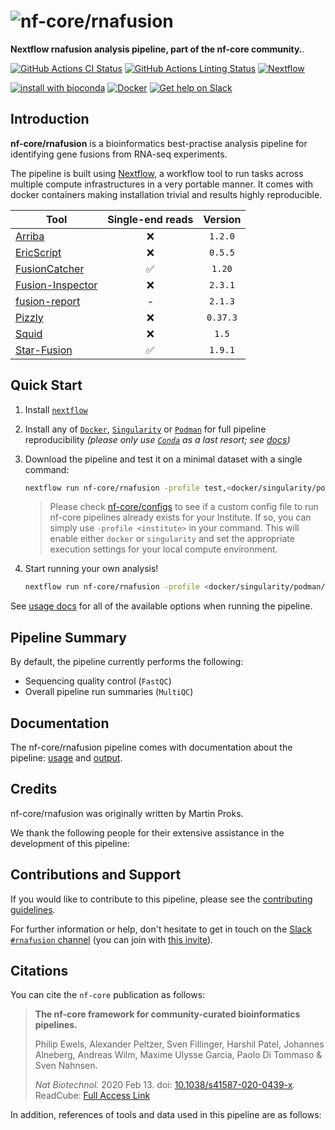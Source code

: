 # ![nf-core/rnafusion](docs/images/nf-core-rnafusion_logo.png)

**Nextflow rnafusion analysis pipeline, part of the nf-core community.**.

[![GitHub Actions CI Status](https://github.com/nf-core/rnafusion/workflows/nf-core%20CI/badge.svg)](https://github.com/nf-core/rnafusion/actions)
[![GitHub Actions Linting Status](https://github.com/nf-core/rnafusion/workflows/nf-core%20linting/badge.svg)](https://github.com/nf-core/rnafusion/actions)
[![Nextflow](https://img.shields.io/badge/nextflow-%E2%89%A520.04.0-brightgreen.svg)](https://www.nextflow.io/)

[![install with bioconda](https://img.shields.io/badge/install%20with-bioconda-brightgreen.svg)](https://bioconda.github.io/)
[![Docker](https://img.shields.io/docker/automated/nfcore/rnafusion.svg)](https://hub.docker.com/r/nfcore/rnafusion)
[![Get help on Slack](http://img.shields.io/badge/slack-nf--core%20%23rnafusion-4A154B?logo=slack)](https://nfcore.slack.com/channels/rnafusion)

## Introduction

**nf-core/rnafusion** is a bioinformatics best-practise analysis pipeline for identifying gene fusions from RNA-seq experiments.

The pipeline is built using [Nextflow](https://www.nextflow.io), a workflow tool to run tasks across multiple compute infrastructures in a very portable manner. It comes with docker containers making installation trivial and results highly reproducible.

| Tool                                                                      |  Single-end reads  |  Version |
| ------------------------------------------------------------------------- | :----------------: | :------: |
| [Arriba](https://github.com/suhrig/arriba)                                |         :x:        |  `1.2.0` |
| [EricScript](https://sites.google.com/site/bioericscript/getting-started) |         :x:        |  `0.5.5` |
| [FusionCatcher](https://github.com/ndaniel/fusioncatcher)                 | :white_check_mark: |  `1.20`  |
| [Fusion-Inspector](https://github.com/FusionInspector/FusionInspector)    |         :x:        |  `2.3.1` |
| [fusion-report](https://github.com/matq007/fusion-report)                 |          -         |  `2.1.3` |
| [Pizzly](https://github.com/pmelsted/pizzly)                              |         :x:        | `0.37.3` |
| [Squid](https://github.com/Kingsford-Group/squid)                         |         :x:        |   `1.5`  |
| [Star-Fusion](https://github.com/STAR-Fusion/STAR-Fusion)                 | :white_check_mark: |  `1.9.1` |

## Quick Start

1. Install [`nextflow`](https://nf-co.re/usage/installation)

2. Install any of [`Docker`](https://docs.docker.com/engine/installation/), [`Singularity`](https://www.sylabs.io/guides/3.0/user-guide/) or [`Podman`](https://podman.io/) for full pipeline reproducibility _(please only use [`Conda`](https://conda.io/miniconda.html) as a last resort; see [docs](https://nf-co.re/usage/configuration#basic-configuration-profiles))_

3. Download the pipeline and test it on a minimal dataset with a single command:

    ```bash
    nextflow run nf-core/rnafusion -profile test,<docker/singularity/podman/conda/institute>
    ```

    > Please check [nf-core/configs](https://github.com/nf-core/configs#documentation) to see if a custom config file to run nf-core pipelines already exists for your Institute. If so, you can simply use `-profile <institute>` in your command. This will enable either `docker` or `singularity` and set the appropriate execution settings for your local compute environment.

4. Start running your own analysis!

    <!-- TODO nf-core: Update the example "typical command" below used to run the pipeline -->

    ```bash
    nextflow run nf-core/rnafusion -profile <docker/singularity/podman/conda/institute> --input '*_R{1,2}.fastq.gz' --genome GRCh37
    ```

See [usage docs](https://nf-co.re/rnafusion/usage) for all of the available options when running the pipeline.

## Pipeline Summary

By default, the pipeline currently performs the following:

<!-- TODO nf-core: Fill in short bullet-pointed list of default steps of pipeline -->

* Sequencing quality control (`FastQC`)
* Overall pipeline run summaries (`MultiQC`)

## Documentation

The nf-core/rnafusion pipeline comes with documentation about the pipeline: [usage](https://nf-co.re/rnafusion/usage) and [output](https://nf-co.re/rnafusion/output).

<!-- TODO nf-core: Add a brief overview of what the pipeline does and how it works -->

## Credits

nf-core/rnafusion was originally written by Martin Proks.

We thank the following people for their extensive assistance in the development
of this pipeline:

<!-- TODO nf-core: If applicable, make list of people who have also contributed -->

## Contributions and Support

If you would like to contribute to this pipeline, please see the [contributing guidelines](.github/CONTRIBUTING.md).

For further information or help, don't hesitate to get in touch on the [Slack `#rnafusion` channel](https://nfcore.slack.com/channels/rnafusion) (you can join with [this invite](https://nf-co.re/join/slack)).

## Citations

<!-- TODO nf-core: Add citation for pipeline after first release. Uncomment lines below and update Zenodo doi. -->
<!-- If you use  nf-core/rnafusion for your analysis, please cite it using the following doi: [10.5281/zenodo.XXXXXX](https://doi.org/10.5281/zenodo.XXXXXX) -->

You can cite the `nf-core` publication as follows:

> **The nf-core framework for community-curated bioinformatics pipelines.**
>
> Philip Ewels, Alexander Peltzer, Sven Fillinger, Harshil Patel, Johannes Alneberg, Andreas Wilm, Maxime Ulysse Garcia, Paolo Di Tommaso & Sven Nahnsen.
>
> _Nat Biotechnol._ 2020 Feb 13. doi: [10.1038/s41587-020-0439-x](https://dx.doi.org/10.1038/s41587-020-0439-x).
> ReadCube: [Full Access Link](https://rdcu.be/b1GjZ)

In addition, references of tools and data used in this pipeline are as follows:

<!-- TODO nf-core: Add bibliography of tools and data used in your pipeline -->
